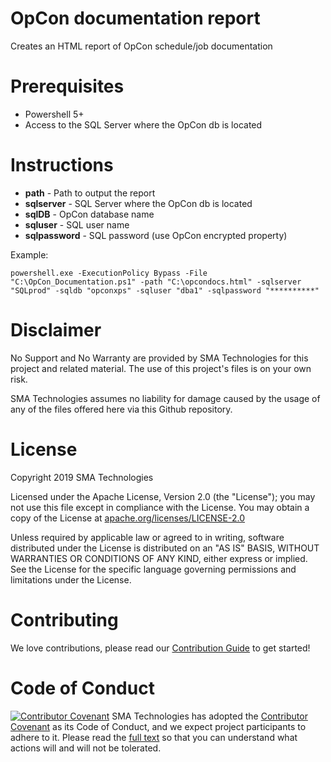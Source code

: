 # OpCon documentation report
Creates an HTML report of OpCon schedule/job documentation

# Prerequisites
  * Powershell 5+
  * Access to the SQL Server where the OpCon db is located

# Instructions
  * <b>path</b> - Path to output the report
  * <b>sqlserver</b> - SQL Server where the OpCon db is located
  * <b>sqlDB</b> - OpCon database name
  * <b>sqluser</b> - SQL user name
  * <b>sqlpassword</b> - SQL password (use OpCon encrypted property) 
  
Example:
```
powershell.exe -ExecutionPolicy Bypass -File "C:\OpCon_Documentation.ps1" -path "C:\opcondocs.html" -sqlserver "SQLprod" -sqldb "opconxps" -sqluser "dba1" -sqlpassword "**********"
```

# Disclaimer
No Support and No Warranty are provided by SMA Technologies for this project and related material. The use of this project's files is on your own risk.

SMA Technologies assumes no liability for damage caused by the usage of any of the files offered here via this Github repository.

# License
Copyright 2019 SMA Technologies

Licensed under the Apache License, Version 2.0 (the "License");
you may not use this file except in compliance with the License.
You may obtain a copy of the License at [apache.org/licenses/LICENSE-2.0](http://www.apache.org/licenses/LICENSE-2.0)

Unless required by applicable law or agreed to in writing, software
distributed under the License is distributed on an "AS IS" BASIS,
WITHOUT WARRANTIES OR CONDITIONS OF ANY KIND, either express or implied.
See the License for the specific language governing permissions and
limitations under the License.

# Contributing
We love contributions, please read our [Contribution Guide](CONTRIBUTING.md) to get started!

# Code of Conduct
[![Contributor Covenant](https://img.shields.io/badge/Contributor%20Covenant-v2.0%20adopted-ff69b4.svg)](code-of-conduct.md)
SMA Technologies has adopted the [Contributor Covenant](CODE_OF_CONDUCT.md) as its Code of Conduct, and we expect project participants to adhere to it. Please read the [full text](CODE_OF_CONDUCT.md) so that you can understand what actions will and will not be tolerated.
